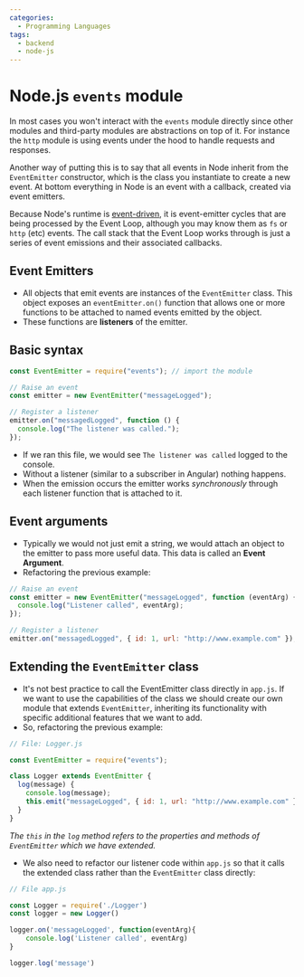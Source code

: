 ```yaml
---
categories:
  - Programming Languages
tags:
  - backend
  - node-js
---
```


# Node.js `events` module

In most cases you won't interact with the `events` module directly since other
modules and third-party modules are abstractions on top of it. For instance the
`http` module is using events under the hood to handle requests and responses.

Another way of putting this is to say that all events in Node inherit from the
`EventEmitter` constructor, which is the class you instantiate to create a new
event. At bottom everything in Node is an event with a callback, created via
event emitters.

Because Node's runtime is
[event-driven](Event_loop.md), it is
event-emitter cycles that are being processed by the Event Loop, although you
may know them as `fs` or `http` (etc) events. The call stack that the Event Loop
works through is just a series of event emissions and their associated
callbacks.

## Event Emitters

- All objects that emit events are instances of the `EventEmitter` class. This
  object exposes an `eventEmitter.on()` function that allows one or more
  functions to be attached to named events emitted by the object.
- These functions are **listeners** of the emitter.

## Basic syntax

```js
const EventEmitter = require("events"); // import the module

// Raise an event
const emitter = new EventEmitter("messageLogged");

// Register a listener
emitter.on("messagedLogged", function () {
  console.log("The listener was called.");
});
```

- If we ran this file, we would see `The listener was called` logged to the
  console.
- Without a listener (similar to a subscriber in Angular) nothing happens.
- When the emission occurs the emitter works _synchronously_ through each
  listener function that is attached to it.

## Event arguments

- Typically we would not just emit a string, we would attach an object to the
  emitter to pass more useful data. This data is called an **Event Argument**.
- Refactoring the previous example:

```js
// Raise an event
const emitter = new EventEmitter("messageLogged", function (eventArg) {
  console.log("Listener called", eventArg);
});

// Register a listener
emitter.on("messagedLogged", { id: 1, url: "http://www.example.com" });
```

## Extending the `EventEmitter` class

- It's not best practice to call the EventEmitter class directly in `app.js`. If
  we want to use the capabilities of the class we should create our own module
  that extends `EventEmitter`, inheriting its functionality with specific
  additional features that we want to add.
- So, refactoring the previous example:

```js
// File: Logger.js

const EventEmitter = require("events");

class Logger extends EventEmitter {
  log(message) {
    console.log(message);
    this.emit("messageLogged", { id: 1, url: "http://www.example.com" });
  }
}
```

_The `this` in the `log` method refers to the properties and methods of
`EventEmitter` which we have extended._

- We also need to refactor our listener code within `app.js` so that it calls
  the extended class rather than the `EventEmitter` class directly:

```js
// File app.js

const Logger = require('./Logger')
const logger = new Logger()

logger.on('messageLogged', function(eventArg){
	console.log('Listener called', eventArg)
}

logger.log('message')
```
